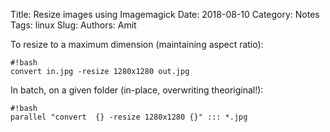 Title: Resize images using Imagemagick
Date: 2018-08-10
Category: Notes
Tags: linux
Slug: 
Authors: Amit

To resize to a maximum dimension (maintaining aspect ratio):

    #!bash
    convert in.jpg -resize 1280x1280 out.jpg

In batch, on a given folder (in-place, overwriting theoriginal!): 

    #!bash
    parallel "convert  {} -resize 1280x1280 {}" ::: *.jpg
